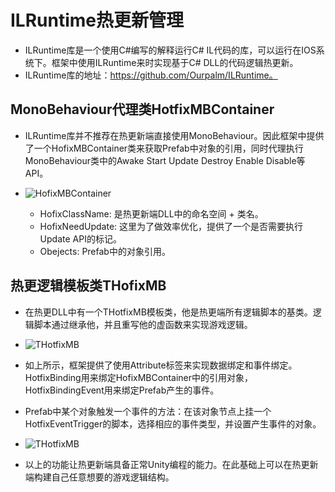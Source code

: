 # ILRuntime热更新管理
* ILRuntime库是一个使用C#编写的解释运行C# IL代码的库，可以运行在IOS系统下。框架中使用ILRuntime来时实现基于C# DLL的代码逻辑热更新。
* ILRuntime库的地址：https://github.com/Ourpalm/ILRuntime。

## MonoBehaviour代理类HotfixMBContainer
* ILRuntime库并不推荐在热更新端直接使用MonoBehaviour。因此框架中提供了一个HofixMBContainer类来获取Prefab中对象的引用，同时代理执行MonoBehaviour类中的Awake Start Update Destroy Enable Disable等API。
* ![HofixMBContainer](https://github.com/winddyhe/knight/blob/master/Doc/res/images/hofix_1.png)

	* HofixClassName: 是热更新端DLL中的命名空间 + 类名。
	* HofixNeedUpdate: 这里为了做效率优化，提供了一个是否需要执行Update API的标记。
	* Obejects: Prefab中的对象引用。

## 热更逻辑模板类THofixMB
* 在热更DLL中有一个THotfixMB模板类，他是热更端所有逻辑脚本的基类。逻辑脚本通过继承他，并且重写他的虚函数来实现游戏逻辑。
* ![THotfixMB](https://github.com/winddyhe/knight/blob/master/Doc/res/images/hofix_2.png)

* 如上所示，框架提供了使用Attribute标签来实现数据绑定和事件绑定。HotfixBinding用来绑定HofixMBContainer中的引用对象，HotfixBindingEvent用来绑定Prefab产生的事件。

* Prefab中某个对象触发一个事件的方法：在该对象节点上挂一个HotfixEventTrigger的脚本，选择相应的事件类型，并设置产生事件的对象。
* ![THotfixMB](https://github.com/winddyhe/knight/blob/master/Doc/res/images/hofix_3.png)

* 以上的功能让热更新端具备正常Unity编程的能力。在此基础上可以在热更新端构建自己任意想要的游戏逻辑结构。

